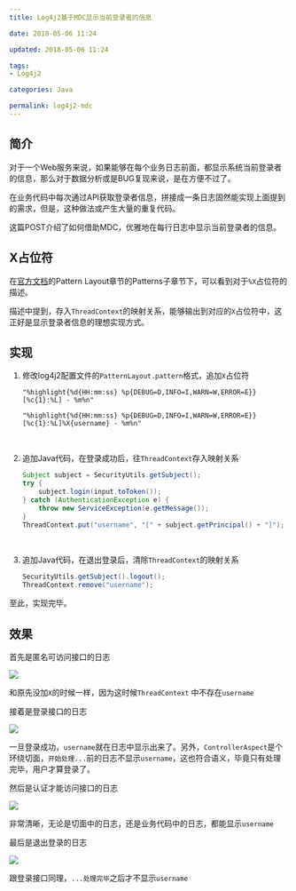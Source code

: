 ```yaml
---
title: Log4j2基于MDC显示当前登录者的信息

date: 2018-05-06 11:24

updated: 2018-05-06 11:24

tags:
- Log4j2

categories: Java

permalink: log4j2-mdc
---
```




## 简介

对于一个Web服务来说，如果能够在每个业务日志前面，都显示系统当前登录者的信息，那么对于数据分析或是BUG复现来说，是在方便不过了。

在业务代码中每次通过API获取登录者信息，拼接成一条日志固然能实现上面提到的需求，但是，这种做法或产生大量的重复代码。

这篇POST介绍了如何借助MDC，优雅地在每行日志中显示当前登录者的信息。



## X占位符

在[官方文档](https://logging.apache.org/log4j/2.x/manual/layouts.html)的Pattern Layout章节的Patterns子章节下，可以看到对于`%X`占位符的描述。

描述中提到，存入`ThreadContext`的映射关系，能够输出到对应的`X`占位符中，这正好是显示登录者信息的理想实现方式。



## 实现

1. 修改log4j2配置文件的`PatternLayout.pattern`格式，追加`X`占位符

   ~~~
   "%highlight{%d{HH:mm:ss} %p{DEBUG=D,INFO=I,WARN=W,ERROR=E}} [%c{1}:%L] - %m%n"
   ~~~

   ~~~
   "%highlight{%d{HH:mm:ss} %p{DEBUG=D,INFO=I,WARN=W,ERROR=E}} [%c{1}:%L]%X{username} - %m%n"
   ~~~

   ​

2. 追加Java代码，在登录成功后，往`ThreadContext`存入映射关系

   ~~~java
   Subject subject = SecurityUtils.getSubject();
   try {
       subject.login(input.toToken());
   } catch (AuthenticationException e) {
       throw new ServiceException(e.getMessage());
   }
   ThreadContext.put("username", "[" + subject.getPrincipal() + "]");
   ~~~
   ​

3. 追加Java代码，在退出登录后，清除`ThreadContext`的映射关系

   ~~~java
   SecurityUtils.getSubject().logout();
   ThreadContext.remove("username");
   ~~~



至此，实现完毕。



## 效果

首先是匿名可访问接口的日志

![](/images/log4j2-mdc-1.png)

和原先没加`X`的时候一样，因为这时候`ThreadContext` 中不存在`username`



接着是登录接口的日志

![](/images/log4j2-mdc-2.png)

一旦登录成功，`username`就在日志中显示出来了。另外，`ControllerAspect`是个环绕切面，`开始处理...`前的日志不显示`username`，这也符合语义，毕竟只有处理完毕，用户才算登录了。



然后是认证才能访问接口的日志

![](/images/log4j2-mdc-3.png)

非常清晰，无论是切面中的日志，还是业务代码中的日志，都能显示`username`



最后是退出登录的日志

![](/images/log4j2-mdc-4.png)

跟登录接口同理，`...处理完毕`之后才不显示`username`